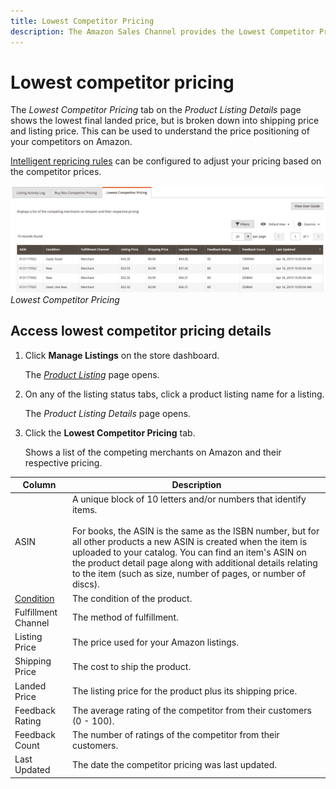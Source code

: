 ```yaml
---
title: Lowest Competitor Pricing
description: The Amazon Sales Channel provides the Lowest Competitor Pricing tab to help you to understand the price positioning of your competitors on Amazon.
---
```


# Lowest competitor pricing

The _Lowest Competitor Pricing_ tab on the _Product Listing Details_ page shows the lowest final landed price, but is broken down into shipping price and listing price. This can be used to understand the price positioning of your competitors on Amazon.

[Intelligent repricing rules](./intelligent-repricing-rules.md) can be configured to adjust your pricing based on the competitor prices.

![](assets/amazon-listing-details-lowest-comp.png)
_Lowest Competitor Pricing_

## Access lowest competitor pricing details

1. Click **Manage Listings** on the store dashboard.

   The [_Product Listing_](./managing-product-listings.md) page opens.

1. On any of the listing status tabs, click a product listing name for a listing.

   The _Product Listing Details_ page opens.

1. Click the **Lowest Competitor Pricing** tab.

   Shows a list of the competing merchants on Amazon and their respective pricing.

|Column|Description|
|---|---|
|ASIN|A unique block of 10 letters and/or numbers that identify items.<br><br>For books, the ASIN is the same as the ISBN number, but for all other products a new ASIN is created when the item is uploaded to your catalog. You can find an item's ASIN on the product detail page along with additional details relating to the item (such as size, number of pages, or number of discs). |
|[Condition](./product-listing-condition.md)|The condition of the product. |
|Fulfillment Channel|The method of fulfillment. |
|Listing Price|The price used for your Amazon listings. |
|Shipping Price|The cost to ship the product. |
|Landed Price|The listing price for the product plus its shipping price. |
|Feedback Rating|The average rating of the competitor from their customers (0 - 100). |
|Feedback Count|The number of ratings of the competitor from their customers. |
|Last Updated|The date the competitor pricing was last updated. |
